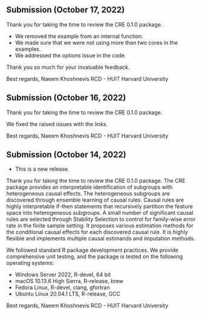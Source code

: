 ## Submission (October 17, 2022)

Thank you for taking the time to review the CRE 0.1.0 package.

- We removed the example from an internal function.  
- We made sure that we were not using more than two cores in the examples. 
- We addressed the options issue in the code.

Thank you so much for your invaluable feedback.

Best regards, 
Naeem Khoshnevis
RCD - HUIT
Harvard University


## Submission (October 16, 2022)

Thank you for taking the time to review the CRE 0.1.0 package.

We fixed the raised issues with the links. 

Best regards, 
Naeem Khoshnevis
RCD - HUIT
Harvard University

## Submission (October 14, 2022)

* This is a new release.

Thank you for taking the time to review the CRE 0.1.0 package. 
The CRE package provides an interpretable identification of subgroups with heterogeneous causal effects. The heterogeneous subgroups are discovered through ensemble learning of causal rules. Causal rules are highly interpretable if-then statements that recursively partition the feature space into heterogeneous subgroups. A small number of significant causal rules are selected through Stability Selection to control for family-wise error rate in the finite sample setting. It proposes various estimation methods for the conditional causal effects for each discovered causal rule. It is highly flexible and implements multiple causal estimands and imputation methods.

We followed standard R package development practices. We provide comprehensive unit testing, and the package is tested on the following operating systems:

- Windows Server 2022, R-devel, 64 bit
- macOS 10.13.6 High Sierra, R-release, brew
- Fedora Linux, R-devel, clang, gfortran
- Ubuntu Linux 20.04.1 LTS, R-release, GCC


Best regards, 
Naeem Khoshnevis
RCD - HUIT
Harvard University
